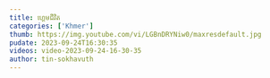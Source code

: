 ```yaml
---
title: ហ្គេមជីវិត
categories: ['Khmer']
thumb: https://img.youtube.com/vi/LGBnDRYNiw0/maxresdefault.jpg
pudate: 2023-09-24T16:30:35
videos: video-2023-09-24-16-30-35
author: tin-sokhavuth
---
```

